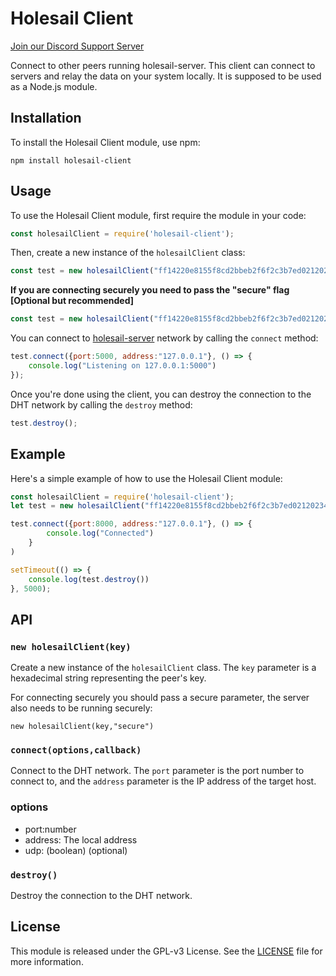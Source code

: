  # Holesail Client
[Join our Discord Support Server](https://discord.gg/TQVacE7Vnj)

Connect to other peers running holesail-server. This client can connect to servers and relay the data on your system locally. It is supposed to be used as a Node.js module.


## Installation

To install the Holesail Client module, use npm:

```
npm install holesail-client
```

## Usage

To use the Holesail Client module, first require the module in your code:

```javascript
const holesailClient = require('holesail-client');
```

Then, create a new instance of the `holesailClient` class:

```javascript
const test = new holesailClient("ff14220e8155f8cd2bbeb2f6f2c3b7ed0212023449bc64b9435ec18c46b8de7f");
```
**If you are connecting securely you need to pass the "secure" flag [Optional but recommended]**
```javascript
const test = new holesailClient("ff14220e8155f8cd2bbeb2f6f2c3b7ed0212023449bc64b9435ec18c46b8de7f","secure");
```

You can connect to [holesail-server](https://github.com/holesail/holesail-server/) network by calling the `connect` method:

```javascript
test.connect({port:5000, address:"127.0.0.1"}, () => {
    console.log("Listening on 127.0.0.1:5000")
});
```


Once you're done using the client, you can destroy the connection to the DHT network by calling the `destroy` method:

```javascript
test.destroy();
```

## Example

Here's a simple example of how to use the Holesail Client module:

```javascript
const holesailClient = require('holesail-client');
let test = new holesailClient("ff14220e8155f8cd2bbeb2f6f2c3b7ed0212023449bc64b9435ec18c46b8de7f");

test.connect({port:8000, address:"127.0.0.1"}, () => {
        console.log("Connected")
    }
)

setTimeout(() => {
    console.log(test.destroy())
}, 5000);

```

## API

### `new holesailClient(key)`

Create a new instance of the `holesailClient` class. The `key` parameter is a hexadecimal string representing the peer's key.

For connecting securely you should pass a secure parameter, the server also needs to be running securely:
```angular2html
new holesailClient(key,"secure")
```

### `connect(options,callback)`

Connect to the DHT network. The `port` parameter is the port number to connect to, and the `address` parameter is the IP address of the target host.

### options
- port:number
- address: The local address
- udp: (boolean) (optional)

### `destroy()`

Destroy the connection to the DHT network.

## License

This module is released under the GPL-v3 License. See the [LICENSE](https://www.gnu.org/licenses/gpl-3.0.en.html) file for more information.